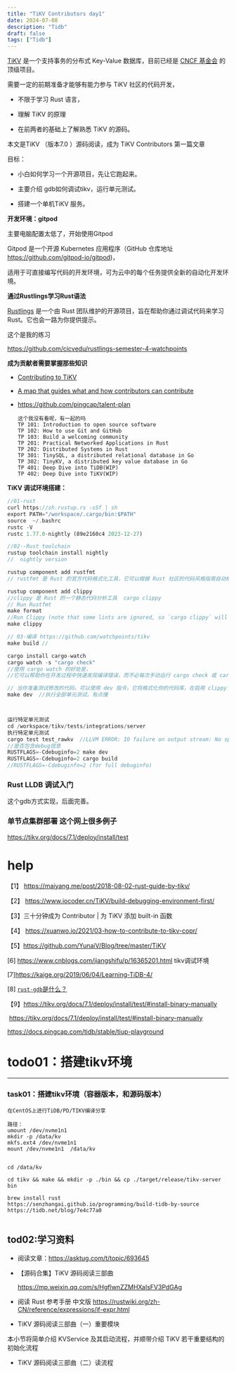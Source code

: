 ```yaml
---
title: "TiKV Contributors day1"
date: 2024-07-08
description: "Tidb"
draft: false
tags: ["Tidb"]
---
```




[TiKV](https://github.com/tikv/tikv) 是一个支持事务的分布式 Key-Value 数据库，目前已经是 [CNCF 基金会](https://www.cncf.io/projects/) 的顶级项目。

需要一定的前期准备才能够有能力参与 TiKV 社区的代码开发，

- 不限于学习 Rust 语言，

- 理解 TiKV 的原理
- 在前两者的基础上了解熟悉 TiKV 的源码。



本文是TiKV （版本7.0 ）源码阅读，成为 TiKV Contributors 第一篇文章

目标：

- 小白如何学习一个开源项目，先让它跑起来。

- 主要介绍 gdb如何调试tikv，运行单元测试。

- 搭建一个单机TiKV 服务。

  

**开发环境：gitpod**  



主要电脑配置太低了，开始使用Gitpod 

Gitpod 是一个开源 Kubernetes 应用程序（GitHub 仓库地址 https://github.com/gitpod-io/gitpod)，

适用于可直接编写代码的开发环境，可为云中的每个任务提供全新的自动化开发环境。



**通过Rustlings学习Rust语法**

[Rustlings](https://github.com/rust-lang/rustlings) 是一个由 Rust 团队维护的开源项目，旨在帮助你通过调试代码来学习 Rust。它也会一路为你提供提示。

这个是我的练习

https://github.com/cicvedu/rustlings-semester-4-watchpoints





**成为贡献者需要掌握那些知识**

- [Contributing to TiKV](https://github.com/watchpoints/tikv/blob/master/CONTRIBUTING.md)

- [A map that guides what and how contributors can contribute](https://github.com/pingcap/tidb-map/blob/master/maps/contribution-map.md#tikv-distributed-transactional-key-value-database)

- https://github.com/pingcap/talent-plan

  

  ~~~shell
  这个我没有看呢，有一起的吗
  TP 101: Introduction to open source software
  TP 102: How to use Git and GitHub
  TP 103: Build a welcoming community
  TP 201: Practical Networked Applications in Rust
  TP 202: Distributed Systems in Rust
  TP 301: TinySQL, a distributed relational database in Go
  TP 302: TinyKV, a distributed key value database in Go
  TP 401: Deep Dive into TiDB(WIP)
  TP 402: Deep Dive into TiKV(WIP)
  ~~~

  

  

**TiKV 调试环境搭建：**

~~~rust
//01-rust
curl https://sh.rustup.rs -sSf | sh
export PATH="/workspace/.cargo/bin:$PATH"
source  ~/.bashrc
rustc -V
rustc 1.77.0-nightly (89e2160c4 2023-12-27)

//02--Rust toolchain
rustup toolchain install nightly
//  nightly version 

rustup component add rustfmt
// rustfmt 是 Rust 的官方代码格式化工具，它可以根据 Rust 社区的代码风格指南自动格式化你的 Rust 代码。

rustup component add clippy
//clippy 是 Rust 的一个静态代码分析工具  cargo clippy 
// Run Rustfmt
make format
//Run Clippy (note that some lints are ignored, so `cargo clippy` will give many false positives)
make clippy

// 03-编译 https://github.com/watchpoints/tikv
make build //

cargo install cargo-watch
cargo watch -s "cargo check"  
//使用 cargo watch 的好处是，
//它可以帮助你在开发过程中快速发现编译错误，而不必每次手动运行 cargo check 或 cargo build

// 当你准备测试修改的代码，可以使用 dev 指令，它将格式化你的代码库，在启用 clippy 的情况下构建，并运行测试
make dev  //执行全部单元测试，有点慢



运行特定单元测试
cd /workspace/tikv/tests/integrations/server
执行特定单元测试
cargo test test_rawkv  //LLVM ERROR: IO failure on output stream: No space left on device 30空间没有了。
//是否包含debug信息
RUSTFLAGS=-Cdebuginfo=2 make dev
RUSTFLAGS=-Cdebuginfo=2 cargo build
//RUSTFLAGS=-Cdebuginfo=2 (for full debuginfo)

~~~



### Rust LLDB 调试入门

这个gdb方式实现，后面完善。



### 单节点集群部署 这个网上很多例子

https://tikv.org/docs/7.1/deploy/install/test











# help

【1】 https://maiyang.me/post/2018-08-02-rust-guide-by-tikv/

【2】 https://www.iocoder.cn/TiKV/build-debugging-environment-first/

【3】三十分钟成为 Contributor | 为 TiKV 添加 built-in 函数

【4】 https://xuanwo.io/2021/03-how-to-contribute-to-tikv-copr/

【5】https://github.com/YunaiV/Blog/tree/master/TiKV

 [6] https://www.cnblogs.com/jiangshifu/p/16365201.html tikv调试环境

[7]https://kaige.org/2019/06/04/Learning-TiDB-4/

[8] [`rust-gdb`是什么？](https://github.com/fucking-translation/blog/blob/main/src/lang/rust/14-%E4%BD%BF%E7%94%A8GDB%E8%B0%83%E8%AF%95Rust%E5%BA%94%E7%94%A8.md)

【9】https://tikv.org/docs/7.1/deploy/install/test/#install-binary-manually

​      https://tikv.org/docs/7.1/deploy/install/test/#install-binary-manually

https://docs.pingcap.com/tidb/stable/tiup-playground











  























# todo01：搭建tikv环境

-------------------------------------------------------------

### task01：搭建tikv环境（容器版本，和源码版本）



~~~
在CentOS上进行TiDB/PD/TIKV编译分享

路径：
umount /dev/nvme1n1
mkdir -p /data/kv
mkfs.ext4 /dev/nvme1n1
mount /dev/nvme1n1  /data/kv


cd /data/kv

cd tikv && make && mkdir -p ./bin && cp ./target/release/tikv-server bin

brew install rust
https://senzhangai.github.io/programming/build-tidb-by-source
https://tidb.net/blog/7e4c77a0


~~~





## tod02:学习资料



- 阅读文章：https://asktug.com/t/topic/693645

- 【源码合集】TiKV 源码阅读三部曲

  https://mp.weixin.qq.com/s/HgflwnZZMHXaIsFV3PdGAg

- 阅读  Rust 参考手册 中文版
  https://rustwiki.org/zh-CN/reference/expressions/if-expr.html

- TiKV 源码阅读三部曲（一）重要模块

本小节将简单介绍 KVService 及其启动流程，并顺带介绍 TiKV 若干重要结构的初始化流程

- TiKV 源码阅读三部曲（二）读流程
